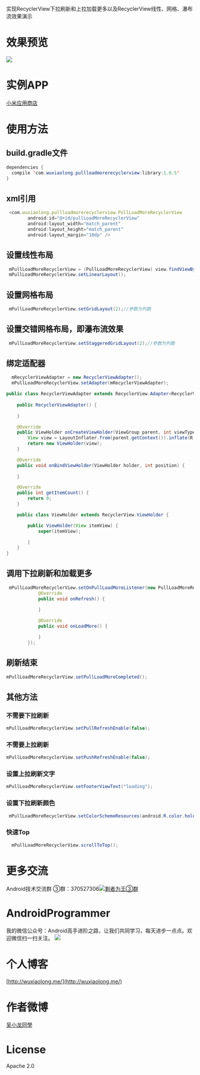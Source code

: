 实现RecyclerView下拉刷新和上拉加载更多以及RecyclerView线性、网格、瀑布流效果演示

# 效果预览
![](https://github.com/WuXiaolong/PullLoadMoreRecyclerView/raw/master/screenshots/screenshots.gif)

# 实例APP
[小米应用商店](http://app.mi.com/detail/25323)

# 使用方法
## build.gradle文件
```java
dependencies {
  compile 'com.wuxiaolong.pullloadmorerecyclerview:library:1.0.5'
}
```
## xml引用
```js
 <com.wuxiaolong.pullloadmorerecyclerview.PullLoadMoreRecyclerView
        android:id="@+id/pullLoadMoreRecyclerView"
        android:layout_width="match_parent"
        android:layout_height="match_parent"
        android:layout_margin="10dp" />
```
## 设置线性布局
```java
 mPullLoadMoreRecyclerView = (PullLoadMoreRecyclerView) view.findViewById(R.id.pullLoadMoreRecyclerView);
 mPullLoadMoreRecyclerView.setLinearLayout();
```
## 设置网格布局
```java
 mPullLoadMoreRecyclerView.setGridLayout(2);//参数为列数
```
## 设置交错网格布局，即瀑布流效果
```java
 mPullLoadMoreRecyclerView.setStaggeredGridLayout(2);//参数为列数
```
## 绑定适配器
```java
  mRecyclerViewAdapter = new RecyclerViewAdapter();
  mPullLoadMoreRecyclerView.setAdapter(mRecyclerViewAdapter);

public class RecyclerViewAdapter extends RecyclerView.Adapter<RecyclerViewAdapter.ViewHolder> {
 
    public RecyclerViewAdapter() {
       
    }

    @Override
    public ViewHolder onCreateViewHolder(ViewGroup parent, int viewType) {
        View view = LayoutInflater.from(parent.getContext()).inflate(R.layout.recycler_view_item, parent, false);
        return new ViewHolder(view);
    }

    @Override
    public void onBindViewHolder(ViewHolder holder, int position) {
      
    }

    @Override
    public int getItemCount() {
        return 0;
    }

    public class ViewHolder extends RecyclerView.ViewHolder {     

        public ViewHolder(View itemView) {
            super(itemView);
           
        }
    }
}
```
## 调用下拉刷新和加载更多
```java
 mPullLoadMoreRecyclerView.setOnPullLoadMoreListener(new PullLoadMoreRecyclerView.PullLoadMoreListener() {
            @Override
            public void onRefresh() {
                
            }

            @Override
            public void onLoadMore() {               

            }
        });
```
## 刷新结束
```java
mPullLoadMoreRecyclerView.setPullLoadMoreCompleted();
```
## 其他方法
### 不需要下拉刷新
```java
mPullLoadMoreRecyclerView.setPullRefreshEnable(false);
```
### 不需要上拉刷新
```java
mPullLoadMoreRecyclerView.setPushRefreshEnable(false);
```
### 设置上拉刷新文字
```java
mPullLoadMoreRecyclerView.setFooterViewText("loading");
```
### 设置下拉刷新颜色
```java
 mPullLoadMoreRecyclerView.setColorSchemeResources(android.R.color.holo_red_dark,android.R.color.holo_blue_dark);
```
### 快速Top
```java
  mPullLoadMoreRecyclerView.scrollToTop();
```
# 更多交流
Android技术交流群
③群：370527306<a target="_blank" href="http://shang.qq.com/wpa/qunwpa?idkey=0a992ba077da4c8325cbfef1c9e81f0443ffb782a0f2135c1a8f7326baac58ac"><img border="0" src="http://pub.idqqimg.com/wpa/images/group.png" alt="剩者为王③群" title="剩者为王③群"></a>

# AndroidProgrammer
我的微信公众号：Android高手进阶之路，让我们共同学习，每天进步一点点。欢迎微信扫一扫关注。
![](http://7q5c2h.com1.z0.glb.clouddn.com/qrcode_AndroidProgrammer.jpg)

# 个人博客
[http://wuxiaolong.me/](http://wuxiaolong.me/)

# 作者微博
[吴小龙同學](http://weibo.com/u/2175011601)

# License
Apache 2.0
